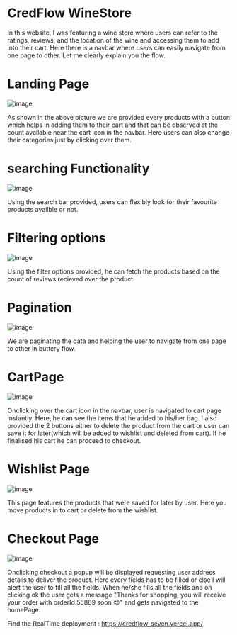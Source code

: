 # CredFlow WineStore

In this website, I was featuring a wine store where users can refer to the ratings, reviews, and the location of the wine and accessing them to add into their cart. Here there is a navbar where users can easily navigate from one page to other. Let me clearly explain you the flow.

# Landing Page

![image](https://user-images.githubusercontent.com/91777048/157174073-e536bb07-f985-4f94-8ca7-9916a24152ea.png)

As shown in the above picture we are provided every products with a button which helps in adding them to their cart and that can be observed at the count available near the cart icon in the navbar. Here users can also change their categories just by clicking over them.

# searching Functionality

![image](https://user-images.githubusercontent.com/91777048/157174196-9e528ee4-db64-47a2-868d-dcc67cef95af.png)

Using the search bar provided, users can flexibly look for their favourite products availble or not.

# Filtering options

![image](https://user-images.githubusercontent.com/91777048/157174275-c0f3ac06-fcc5-45a4-a9b7-07dff16ad40a.png)

Using the filter options provided, he can fetch the products based on the count of reviews recieved over the product.

# Pagination
![image](https://user-images.githubusercontent.com/91777048/157174413-084e1cf2-dbee-4cdf-9e25-40f3207d913d.png)

We are paginating the data and helping the user to navigate from one page to other in buttery flow.

# CartPage

![image](https://user-images.githubusercontent.com/91777048/157174588-9c803e6c-b992-4664-9355-bad50cd529d6.png)

Onclicking over the cart icon in the navbar, user is navigated to cart page instantly. Here, he can see the items that he added to his/her bag. I also provided the 2 buttons either to delete the product from the cart or user can save it for later(which will be added to wishlist and deleted from cart). If he finalised his cart he can proceed to checkout. 

# Wishlist Page

![image](https://user-images.githubusercontent.com/91777048/157174813-acf63c4d-1824-4127-80b1-c5f130691432.png)

This page features the products that were saved for later by user. Here you move products in to cart or delete from the wishlist.


# Checkout Page

![image](https://user-images.githubusercontent.com/91777048/157177314-e1472f9b-37cb-45bf-baf8-6e6dc79015e6.png)

Onclicking checkout a popup will be displayed requesting user address details to deliver the product. Here every fields has to be filled or else I will alert the user to fill all the fields. When he/she fills all the fields and on clicking ok the user gets a message "Thanks for shopping, you will receive your order with orderId:55869 soon 😍" and gets navigated to the homePage.

Find the RealTime deployment : https://credflow-seven.vercel.app/

